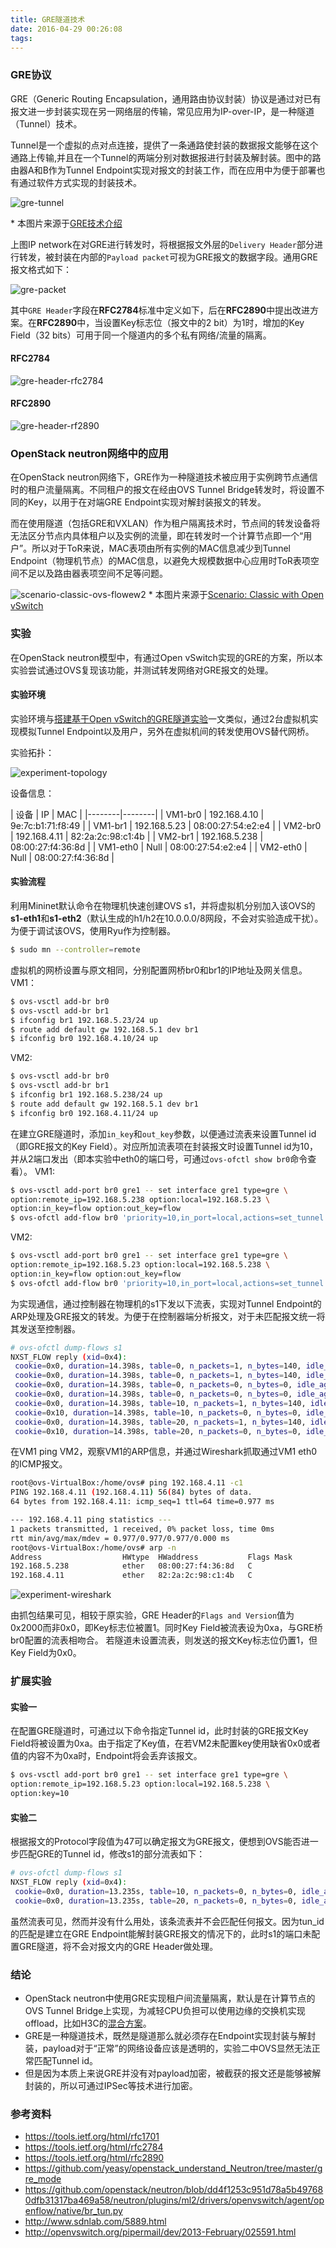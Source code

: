 ```yaml
---
title: GRE隧道技术
date: 2016-04-29 00:26:08
tags:
---
```



### GRE协议

GRE（Generic Routing Encapsulation，通用路由协议封装）协议是通过对已有报文进一步封装实现在另一网络层的传输，常见应用为IP-over-IP，是一种隧道（Tunnel）技术。

Tunnel是一个虚拟的点对点连接，提供了一条通路使封装的数据报文能够在这个通路上传输,并且在一个Tunnel的两端分别对数据报进行封装及解封装。图中的路由器A和B作为Tunnel Endpoint实现对报文的封装工作，而在应用中为便于部署也有通过软件方式实现的封装技术。

<!-- more -->

![gre-tunnel](./gre-tunnel.png)

\* 本图片来源于[GRE技术介绍](http://www.h3c.com.cn/Products___Technology/Technology/Security_Encrypt/Other_technology/Technology_recommend/200805/605933_30003_0.htm)

上图IP network在对GRE进行转发时，将根据报文外层的`Delivery Header`部分进行转发，被封装在内部的`Payload packet`可视为GRE报文的数据字段。通用GRE报文格式如下：

![gre-packet](./gre-packet.png)

其中`GRE Header`字段在**RFC2784**标准中定义如下，后在**RFC2890**中提出改进方案。在**RFC2890**中，当设置Key标志位（报文中的2 bit）为1时，增加的Key Field（32 bits）可用于同一个隧道内的多个私有网络/流量的隔离。

#### RFC2784

![gre-header-rfc2784](./gre-header-rfc2784.png)

#### RFC2890

![gre-header-rf2890](./gre-header-rfc2890.png)

### OpenStack neutron网络中的应用

在OpenStack neutron网络下，GRE作为一种隧道技术被应用于实例跨节点通信时的租户流量隔离。不同租户的报文在经由OVS Tunnel Bridge转发时，将设置不同的Key，以用于在对端GRE Endpoint实现对解封装报文的转发。

而在使用隧道（包括GRE和VXLAN）作为租户隔离技术时，节点间的转发设备将无法区分节点内具体租户以及实例的流量，即在转发时一个计算节点即一个“用户”。所以对于ToR来说，MAC表项由所有实例的MAC信息减少到Tunnel Endpoint（物理机节点）的MAC信息，以避免大规模数据中心应用时ToR表项空间不足以及路由器表项空间不足等问题。

![scenario-classic-ovs-flowew2](./scenario-classic-ovs-flowew2.png)
\* 本图片来源于[Scenario: Classic with Open vSwitch](http://docs.openstack.org/mitaka/networking-guide/scenario-classic-ovs.html)

### 实验

在OpenStack neutron模型中，有通过Open vSwitch实现的GRE的方案，所以本实验尝试通过OVS复现该功能，并测试转发网络对GRE报文的处理。

#### 实验环境

实验环境与[搭建基于Open vSwitch的GRE隧道实验](http://www.sdnlab.com/5889.html)一文类似，通过2台虚拟机实现模拟Tunnel Endpoint以及用户，另外在虚拟机间的转发使用OVS替代网桥。

实验拓扑：

![experiment-topology](./experiment-topology.png)

设备信息：

| 设备 | IP | MAC |
|--------|--------|
| VM1-br0 | 192.168.4.10 | 9e:7c:b1:71:f8:49 |
| VM1-br1 | 192.168.5.23 | 08:00:27:54:e2:e4 |
| VM2-br0 | 192.168.4.11 | 82:2a:2c:98:c1:4b |
| VM2-br1 | 192.168.5.238 | 08:00:27:f4:36:8d |
| VM1-eth0 | Null | 08:00:27:54:e2:e4 |
| VM2-eth0 | Null | 08:00:27:f4:36:8d |

#### 实验流程

利用Mininet默认命令在物理机快速创建OVS s1，并将虚拟机分别加入该OVS的**s1-eth1**和**s1-eth2**（默认生成的h1/h2在10.0.0.0/8网段，不会对实验造成干扰）。为便于调试该OVS，使用Ryu作为控制器。

```bash
$ sudo mn --controller=remote
```

虚拟机的网桥设置与原文相同，分别配置网桥br0和br1的IP地址及网关信息。
VM1：

```bash
$ ovs-vsctl add-br br0
$ ovs-vsctl add-br br1
$ ifconfig br1 192.168.5.23/24 up
$ route add default gw 192.168.5.1 dev br1
$ ifconfig br0 192.168.4.10/24 up
```

VM2:

```bash
$ ovs-vsctl add-br br0
$ ovs-vsctl add-br br1
$ ifconfig br1 192.168.5.238/24 up
$ route add default gw 192.168.5.1 dev br1
$ ifconfig br0 192.168.4.11/24 up
```

在建立GRE隧道时，添加`in_key`和`out_key`参数，以便通过流表来设置Tunnel id（即GRE报文的Key Field）。对应所加流表项在封装报文时设置Tunnel id为10，并从2端口发出（即本实验中eth0的端口号，可通过`ovs-ofctl show br0`命令查看）。
VM1:

```bash
$ ovs-vsctl add-port br0 gre1 -- set interface gre1 type=gre \
option:remote_ip=192.168.5.238 option:local=192.168.5.23 \
option:in_key=flow option:out_key=flow
$ ovs-ofctl add-flow br0 'priority=10,in_port=local,actions=set_tunnel:10,output=2'
```

VM2:

```bash
$ ovs-vsctl add-port br0 gre1 -- set interface gre1 type=gre \
option:remote_ip=192.168.5.23 option:local=192.168.5.238 \
option:in_key=flow option:out_key=flow
$ ovs-ofctl add-flow br0 'priority=10,in_port=local,actions=set_tunnel:10,output=2'
```

为实现通信，通过控制器在物理机的s1下发以下流表，实现对Tunnel Endpoint的ARP处理及GRE报文的转发。为便于在控制器端分析报文，对于未匹配报文统一将其发送至控制器。

```bash
# ovs-ofctl dump-flows s1
NXST_FLOW reply (xid=0x4):
 cookie=0x0, duration=14.398s, table=0, n_packets=1, n_bytes=140, idle_age=3, priority=10,ip,in_port=1,nw_proto=47 actions=resubmit(,10)
 cookie=0x0, duration=14.398s, table=0, n_packets=1, n_bytes=140, idle_age=3, priority=10,ip,in_port=2,nw_proto=47 actions=resubmit(,20)
 cookie=0x0, duration=14.398s, table=0, n_packets=0, n_bytes=0, idle_age=14, priority=5,arp actions=ALL
 cookie=0x0, duration=14.398s, table=0, n_packets=0, n_bytes=0, idle_age=14, priority=0 actions=CONTROLLER:65535
 cookie=0x0, duration=14.398s, table=10, n_packets=1, n_bytes=140, idle_age=3, priority=10,dl_src=08:00:27:54:e2:e4 actions=output:2
 cookie=0x10, duration=14.398s, table=10, n_packets=0, n_bytes=0, idle_age=14, priority=0 actions=CONTROLLER:65535
 cookie=0x0, duration=14.398s, table=20, n_packets=1, n_bytes=140, idle_age=3, priority=10,dl_src=08:00:27:f4:36:8d actions=output:1
 cookie=0x10, duration=14.398s, table=20, n_packets=0, n_bytes=0, idle_age=14, priority=0 actions=CONTROLLER:65535
```

在VM1 ping VM2，观察VM1的ARP信息，并通过Wireshark抓取通过VM1 eth0的ICMP报文。
```bash
root@ovs-VirtualBox:/home/ovs# ping 192.168.4.11 -c1
PING 192.168.4.11 (192.168.4.11) 56(84) bytes of data.
64 bytes from 192.168.4.11: icmp_seq=1 ttl=64 time=0.977 ms

--- 192.168.4.11 ping statistics ---
1 packets transmitted, 1 received, 0% packet loss, time 0ms
rtt min/avg/max/mdev = 0.977/0.977/0.977/0.000 ms
root@ovs-VirtualBox:/home/ovs# arp -n
Address                  HWtype  HWaddress           Flags Mask            Iface
192.168.5.238            ether   08:00:27:f4:36:8d   C                     br1
192.168.4.11             ether   82:2a:2c:98:c1:4b   C                     br0
```

![experiment-wireshark](./experiment-wireshark.png)

由抓包结果可见，相较于原实验，GRE Header的`Flags and Version`值为0x2000而非0x0，即Key标志位被置1。同时Key Field被流表设为0xa，与GRE桥br0配置的流表相吻合。
若隧道未设置流表，则发送的报文Key标志位仍置1，但Key Field为0x0。

### 扩展实验
#### 实验一

在配置GRE隧道时，可通过以下命令指定Tunnel id，此时封装的GRE报文Key Field将被设置为0xa。由于指定了Key值，在若VM2未配置key使用缺省0x0或者值的内容不为0xa时，Endpoint将会丢弃该报文。

```bash
$ ovs-vsctl add-port br0 gre1 -- set interface gre1 type=gre \
option:remote_ip=192.168.5.23 option:local=192.168.5.238 \
option:key=10
```

#### 实验二

根据报文的Protocol字段值为47可以确定报文为GRE报文，便想到OVS能否进一步匹配GRE的Tunnel id，修改s1的部分流表如下：

```bash
# ovs-ofctl dump-flows s1
NXST_FLOW reply (xid=0x4):
 cookie=0x0, duration=13.235s, table=10, n_packets=0, n_bytes=0, idle_age=13, priority=10,tun_id=0xa,dl_src=08:00:27:54:e2:e4 actions=output:2
 cookie=0x0, duration=13.235s, table=20, n_packets=0, n_bytes=0, idle_age=13, priority=10,tun_id=0xa,dl_src=08:00:27:f4:36:8d actions=output:1
```

虽然流表可见，然而并没有什么用处，该条流表并不会匹配任何报文。因为tun_id的匹配是建立在GRE Endpoint能解封装GRE报文的情况下的，此时s1的端口未配置GRE隧道，将不会对报文内的GRE Header做处理。

### 结论

- OpenStack neutron中使用GRE实现租户间流量隔离，默认是在计算节点的OVS Tunnel Bridge上实现，为减轻CPU负担可以使用边缘的交换机实现offload，比如H3C的[混合方案](http://www.h3c.com.cn/About_H3C/Company_Publication/IP_Lh/2014/07/Home/Catalog/201501/852548_30008_0.htm)。
- GRE是一种隧道技术，既然是隧道那么就必须存在Endpoint实现封装与解封装，payload对于“正常”的网络设备应该是透明的，实验二中OVS显然无法正常匹配Tunnel id。
- 但是因为本质上来说GRE并没有对payload加密，被截获的报文还是能够被解封装的，所以可通过IPSec等技术进行加密。

### 参考资料

- https://tools.ietf.org/html/rfc1701
- https://tools.ietf.org/html/rfc2784
- https://tools.ietf.org/html/rfc2890
- https://github.com/yeasy/openstack_understand_Neutron/tree/master/gre_mode
- https://github.com/openstack/neutron/blob/dd4f1253c951d78a5b497680dfb31317ba469a58/neutron/plugins/ml2/drivers/openvswitch/agent/openflow/native/br_tun.py
- http://www.sdnlab.com/5889.html
- http://openvswitch.org/pipermail/dev/2013-February/025591.html
